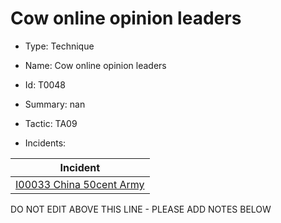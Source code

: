 # Cow online opinion leaders

* Type: Technique

* Name: Cow online opinion leaders

* Id: T0048

* Summary: nan

* Tactic: TA09

* Incidents:

| Incident |
| --------- |
| [I00033 China 50cent Army](../incidents/I00033.md) |

DO NOT EDIT ABOVE THIS LINE - PLEASE ADD NOTES BELOW